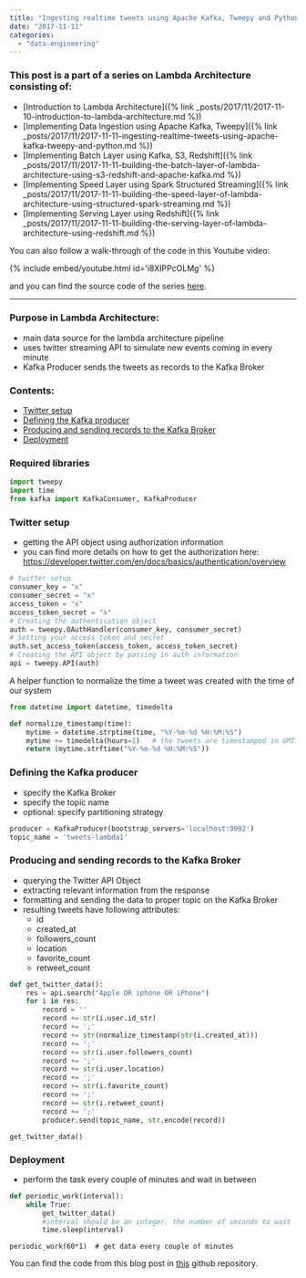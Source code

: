 ```yaml
---
title: "Ingesting realtime tweets using Apache Kafka, Tweepy and Python"
date: "2017-11-11"
categories: 
  - "data-engineering"
---
```


### This post is a part of a series on Lambda Architecture consisting of:

- [Introduction to Lambda Architecture]({% link _posts/2017/11/2017-11-10-introduction-to-lambda-architecture.md %})
- [Implementing Data Ingestion using Apache Kafka, Tweepy]({% link _posts/2017/11/2017-11-11-ingesting-realtime-tweets-using-apache-kafka-tweepy-and-python.md %})
- [Implementing Batch Layer using Kafka, S3, Redshift]({% link _posts/2017/11/2017-11-11-building-the-batch-layer-of-lambda-architecture-using-s3-redshift-and-apache-kafka.md %})
- [Implementing Speed Layer using Spark Structured Streaming]({% link _posts/2017/11/2017-11-11-building-the-speed-layer-of-lambda-architecture-using-structured-spark-streaming.md %})
- [Implementing Serving Layer using Redshift]({% link _posts/2017/11/2017-11-11-building-the-serving-layer-of-lambda-architecture-using-redshift.md %})

You can also follow a walk-through of the code in this Youtube video:

{% include embed/youtube.html id='i8XIPPcOLMg' %}

and you can find the source code of the series [here](https://github.com/dorianbg/lambda-architecture-demo).


* * *

### Purpose in Lambda Architecture:

- main data source for the lambda architecture pipeline
- uses twitter streaming API to simulate new events coming in every minute
- Kafka Producer sends the tweets as records to the Kafka Broker

### Contents:

- [Twitter setup](#1)
- [Defining the Kafka producer](#2)
- [Producing and sending records to the Kafka Broker](#3)
- [Deployment](#4)

### Required libraries

```python
import tweepy
import time
from kafka import KafkaConsumer, KafkaProducer
```

### Twitter setup

- getting the API object using authorization information
- you can find more details on how to get the authorization here: https://developer.twitter.com/en/docs/basics/authentication/overview

```python
# twitter setup
consumer_key = "x"
consumer_secret = "x"
access_token = "x"
access_token_secret = "x"
# Creating the authentication object
auth = tweepy.OAuthHandler(consumer_key, consumer_secret)
# Setting your access token and secret
auth.set_access_token(access_token, access_token_secret)
# Creating the API object by passing in auth information
api = tweepy.API(auth) 
```

A helper function to normalize the time a tweet was created with the time of our system

```python
from datetime import datetime, timedelta

def normalize_timestamp(time):
    mytime = datetime.strptime(time, "%Y-%m-%d %H:%M:%S")
    mytime += timedelta(hours=1)   # the tweets are timestamped in GMT timezone, while I am in +1 timezone
    return (mytime.strftime("%Y-%m-%d %H:%M:%S")) 
```

### Defining the Kafka producer

- specify the Kafka Broker
- specify the topic name
- optional: specify partitioning strategy

```python
producer = KafkaProducer(bootstrap_servers='localhost:9092')
topic_name = 'tweets-lambda1'
```

### Producing and sending records to the Kafka Broker

- querying the Twitter API Object
- extracting relevant information from the response
- formatting and sending the data to proper topic on the Kafka Broker
- resulting tweets have following attributes:
    - id
    - created_at
    - followers_count
    - location
    - favorite_count
    - retweet_count

```python
def get_twitter_data():
    res = api.search("Apple OR iphone OR iPhone")
    for i in res:
        record = ''
        record += str(i.user.id_str)
        record += ';'
        record += str(normalize_timestamp(str(i.created_at)))
        record += ';'
        record += str(i.user.followers_count)
        record += ';'
        record += str(i.user.location)
        record += ';'
        record += str(i.favorite_count)
        record += ';'
        record += str(i.retweet_count)
        record += ';'
        producer.send(topic_name, str.encode(record))
```

```
get_twitter_data()
```

### Deployment

- perform the task every couple of minutes and wait in between

```python
def periodic_work(interval):
    while True:
        get_twitter_data()
        #interval should be an integer, the number of seconds to wait
        time.sleep(interval)
```

```
periodic_work(60*1)  # get data every couple of minutes
```

 

You can find the code from this blog post in [this](https://github.com/dorianb96/lambda-architecture-demo) github repository.
